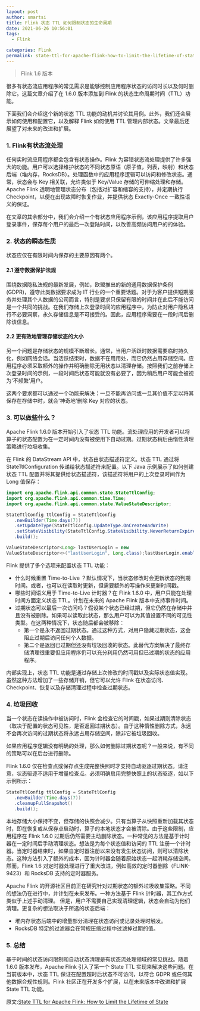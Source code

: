 ```yaml
---
layout: post
author: smartsi
title: Flink 状态 TTL 如何限制状态的生命周期
date: 2021-06-26 10:56:01
tags:
  - Flink

categories: Flink
permalink: state-ttl-for-apache-flink-how-to-limit-the-lifetime-of-state
---
```


> Flink 1.6 版本

很多有状态流应用程序的常见需求是能够控制应用程序状态的访问时长以及何时删除它。这篇文章介绍了在 1.6.0 版本添加到 Flink 的状态生命周期时间（TTL）功能。

下面我们会介绍这个新的状态 TTL 功能的动机并讨论其用例。此外，我们还会展示如何使用和配置它，以及解释 Flink 如何使用 TTL 管理内部状态。文章最后还展望了对未来的改进和扩展。

### 1. Flink有状态流处理

任何实时流应用程序都会包含有状态操作。Flink 为容错状态流处理提供了许多强大的功能。用户可以选择维护状态的不同状态原语（原子值，列表，映射）和状态后端（堆内存，RocksDB）。处理函数中的应用程序逻辑可以访问和修改状态。通常，状态会与 Key 相关联，允许类似于 Key/Value 存储的可伸缩处理和存储。Apache Flink 透明地管理状态分布（包括对扩容和缩容的支持），并定期执行 Checkpoint，以便在出现故障时恢复作业，并提供状态 Exactly-Once 一致性语义的保证。

在文章的其余部分中，我们会介绍一个有状态应用程序示例，该应用程序提取用户登录事件，保存每个用户的最后一次登陆时间，以改善高频访问用户的的体验。

### 2. 状态的瞬态性质

状态应仅在有限时间内保存的主要原因有两个。

#### 2.1 遵守数据保护法规

围绕数据隐私法规的最新发展，例如，欧盟推出的新的通用数据保护条例 (GDPR)，遵守此类数据要求成为 IT 行业的一个重要话题。对于为客户提供短期服务并处理其个人数据的公司而言，特别是要求只保留有限的时间并在此后不能访问是一个共同的挑战。在我们存储上次登录时间的应用程序中，为防止对用户隐私进行不必要洞察，永久存储信息是不可接受的。因此，应用程序需要在一段时间后删除该信息。

#### 2.2 更有效地管理存储状态的大小

另一个问题是存储状态的规模不断增长。通常，当用户活跃时数据需要临时持久化，例如网络会话。当活跃结束时，数据不在用用处，而它仍然占用存储空间。应用程序必须采取额外的操作并明确删除无用状态以清理存储。按照我们之前存储上次登录时间的示例，一段时间后状态可能就没有必要了，因为稍后用户可能会被视为'不频繁'用户。

这两个要求都可以通过一个功能来解决：一旦不能再访问或一旦其价值不足以将其保存在存储中时，就会'神奇地'删除 Key 对应的状态。

### 3. 可以做些什么？

Apache Flink 1.6.0 版本开始引入了状态 TTL 功能。流处理应用的开发者可以将算子的状态配置为在一定时间内没有被使用下自动过期。过期状态稍后由惰性清理策略进行垃圾收集。

在 Flink 的 DataStream API 中，状态由状态描述符定义。状态 TTL 通过将 StateTtlConfiguration 传递给状态描述符来配置。以下 Java 示例展示了如何创建状态 TTL 配置并将其提供给状态描述符，该描述符将用户的上次登录时间作为 Long 值保存：
```java
import org.apache.flink.api.common.state.StateTtlConfig;
import org.apache.flink.api.common.time.Time;
import org.apache.flink.api.common.state.ValueStateDescriptor;

StateTtlConfig ttlConfig = StateTtlConfig
   .newBuilder(Time.days(7))
   .setUpdateType(StateTtlConfig.UpdateType.OnCreateAndWrite)
   .setStateVisibility(StateTtlConfig.StateVisibility.NeverReturnExpired)
   .build();

ValueStateDescriptor<Long> lastUserLogin = new
ValueStateDescriptor<>("lastUserLogin", Long.class);lastUserLogin.enableTimeToLive(ttlConfig);
```

Flink 提供了多个选项来配置状态 TTL 功能：
- 什么时候重置 Time-to-Live ？默认情况下，当状态修改时会更新状态的到期时间。或者，也可以在读取时更新，但需要额外的写操作来更新时间戳。
- 哪些时间语义用于 Time-to-Live 计时器？在 Flink 1.6.0 中，用户只能在处理时间方面定义状态 TTL。计划在未来的 Apache Flink 版本中支持事件时间。
- 过期状态可以最后一次访问吗？假设某个状态已经过期，但它仍然在存储中并且没有被删除。如果可以读取此状态，那么用户可以为其值设置不同的可见性类型。在这两种情况下，状态随后都会被移除：
  - 第一个是永不返回过期状态。通过这种方式，对用户隐藏过期状态，这会阻止过期后访问任何个人数据。
  - 第二个是返回已过期但还没有垃圾回收的状态。此替代方案解决了最终存储清理很重要但应用程序仍可以充分利用仍然可用但已过期的状态的应用程序。

内部实现上，状态 TTL 功能是通过存储上次修改的时间戳以及实际状态值实现。虽然这种方法增加了一些存储开销，但它可以允许 Flink 在状态访问、Checkpoint、恢复以及存储清理过程中检查过期状态。

### 4. 垃圾回收

当一个状态在读操作中被访问时，Flink 会检查它的时间戳，如果过期则清除状态（取决于配置的状态可见性，是否返回过期状态）。由于这种惰性删除方式，永远不会再次访问的过期状态将永远占用存储空间，除非它被垃圾回收。

如果应用程序逻辑没有明确的处理，那么如何删除过期状态呢？一般来说，有不同的策略可以在后台进行删除。

Flink 1.6.0 仅在检查点或保存点生成完整快照时才支持自动驱逐过期状态。请注意，状态驱逐不适用于增量检查点。必须明确启用完整快照上的状态驱逐，如以下示例所示：
```java
StateTtlConfig ttlConfig = StateTtlConfig
   .newBuilder(Time.days(7))
   .cleanupFullSnapshot()
   .build();
```
本地存储大小保持不变，但存储的快照会减少。只有当算子从快照重新加载其状态时，即在恢复或从保存点启动时，算子的本地状态才会被清除。由于这些限制，应用程序在 Flink 1.6.0 过期后仍然需要主动删除状态。一种常见的方法是基于计时器在一定时间后手动清理状态。想法是为每个状态值和访问的 TTL 注册一个计时器。当定时器结束时，如果自定时器注册以来没有发生状态访问，则可以清除状态。这种方法引入了额外的成本，因为计时器会随着原始状态一起消耗存储空间。然而，Flink 1.6 对定时器处理进行了重大改进，例如高效的定时器删除（FLINK-9423）和 RocksDB 支持的定时器服务。

Apache Flink 的开源社区目前正在研究针对过期状态的额外垃圾收集策略。不同的想法仍在进行中，并计划在未来发布。一种方法基于 Flink 计时器，其工作方式类似于上述手动清理。 但是，用户不需要自己实现清理逻辑，状态会自动为他们清理。更复杂的想法取决于所选的状态后端：
- 堆内存状态后端中的增量部分清理在状态访问或记录处理时触发。
- RocksDB 特定的过滤器会在常规压缩过程中过滤掉过期的值。

### 5. 总结

基于时间的状态访问限制和自动状态清理是有状态流处理领域的常见挑战。随着 1.6.0 版本发布，Apache Flink 引入了第一个 State TTL 实现来解决这些问题。在当前版本中，状态 TTL 保证在配置超时后状态不可访问，以符合 GDPR 或任何其他数据合规性规则。Flink 社区正在开发多个扩展，以在未来版本中改进和扩展 State TTL 功能。

原文:[State TTL for Apache Flink: How to Limit the Lifetime of State](https://www.ververica.com/blog/state-ttl-for-apache-flink-how-to-limit-the-lifetime-of-state)
